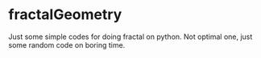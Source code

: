 # fractalGeometry
Just some simple codes for doing fractal on python. Not optimal one, just some random code on boring time.
